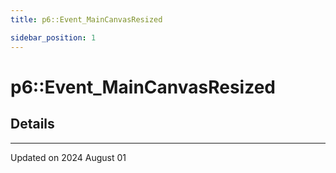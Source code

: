 ```yaml
---
title: p6::Event_MainCanvasResized

sidebar_position: 1
---
```


# p6::Event_MainCanvasResized





## Details
-------------------------------

Updated on 2024 August 01